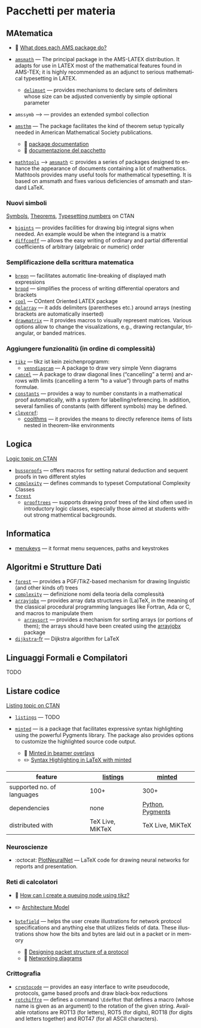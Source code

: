 <!-- # Packages by subject -->
# Pacchetti per materia

<!-- ## Mathematics -->
## MAtematica

- 🔗 [What does each AMS package do?](https://tex.stackexchange.com/questions/32100/)

- [`amsmath`](https://ctan.org/pkg/amsmath) — The prin­ci­pal pack­age in the AMS-LATEX dis­tri­bu­tion. It adapts for use in LATEX most of the math­e­mat­i­cal fea­tures found in AMS-TEX; it is highly rec­om­mended as an ad­junct to se­ri­ous math­e­mat­i­cal type­set­ting in LATEX.
	- [`delimset`](https://ctan.org/pkg/delimset) — provides mechanisms to declare sets of delimiters whose size can be adjusted conveniently by simple optional parameter
- `amssymb` &longrightarrow; — provides an extended symbol collection
- [`amsthm`](https://ctan.org/pkg/amsthm) — The pack­age fa­cil­i­tates the kind of the­o­rem setup typ­i­cally needed in Amer­i­can Math­e­mat­i­cal So­ci­ety pub­li­ca­tions.
	- 📄 [package documentation](http://ftp.math.purdue.edu/mirrors/ctan.org/macros/latex/required/amscls/doc/amsthdoc.pdf)
	- 📄 [documentazione del pacchetto](http://ctan.mirrors.hoobly.com/info/italian/amsthdoc/amsthdoc_it.pdf)
- [`mathtools`](https://ctan.org/pkg/mathtools) &longrightarrow; [`amsmath`](https://ctan.org/pkg/amsmath) $\subset$ pro­vides a se­ries of pack­ages de­signed to en­hance the ap­pear­ance of doc­u­ments con­tain­ing a lot of math­e­mat­ics. Math­tools pro­vides many use­ful tools for math­e­mat­i­cal type­set­ting. It is based on ams­math and fixes var­i­ous de­fi­cien­cies of ams­math and stan­dard LaTeX.

<!-- ### New symbols -->
### Nuovi simboli

[Symbols](https://ctan.org/topic/maths-symbol), [Theorems](https://ctan.org/topic/maths-theorem), [Typesetting numbers](https://ctan.org/topic/numbers) on CTAN

- [`bigints`](https://ctan.org/pkg/bigints) — pro­vides fa­cil­i­ties for draw­ing big in­te­gral signs when needed. An ex­am­ple would be when the in­te­grand is a ma­trix
- [`diffcoeff`](https://ctan.org/pkg/diffcoeff) — allows the easy writing of ordinary and partial differential coefficients of arbitrary (algebraic or numeric) order

<!-- ### Simplification of mathematical writing -->
### Semplificazione della scrittura matematica

- [`breqn`](https://ctan.org/pkg/breqn) — facilitates automatic line-breaking of displayed math expressions
- [`bropd`](https://ctan.org/pkg/bropd) — simplifies the process of writing differential operators and brackets
- [`cool`](https://ctan.org/pkg/cool) — COntent Oriented LATEX package
- [`delarray`](https://ctan.org/pkg/delarray) — it adds de­lim­iters (paren­the­ses etc.) around ar­rays (nest­ing brack­ets are au­to­mat­i­cally in­serted)
- [`drawmatrix`](https://ctan.org/pkg/drawmatrix) — it pro­vides macros to vi­su­ally rep­re­sent ma­tri­ces. Var­i­ous op­tions al­low to change the vi­su­al­iza­tions, e.g., draw­ing rect­an­gu­lar, tri­an­gu­lar, or banded ma­tri­ces.

<!-- ### Adding functionality (in order of complexity) -->
### Aggiungere funzionalitù (in ordine di complessità)

- [`tikz`](https://www.ctan.org/pkg/pgf) — tikz ist kein zeichenprogramm:
	- [`venndiagram`](https://ctan.org/pkg/venndiagram) — A pack­age to draw very simple Venn diagrams
- [`cancel`](https://ctan.org/pkg/cancel) — A pack­age to draw di­ag­o­nal lines (“can­celling” a term) and ar­rows with lim­its (can­celling a term “to a value”) through parts of maths for­mu­lae.
- [`constants`](https://ctan.org/pkg/constants) — pro­vides a way to num­ber con­stants in a math­e­mat­i­cal proof au­to­mat­i­cally, with a sys­tem for la­belling/ref­er­enc­ing. In ad­di­tion, sev­eral fam­i­lies of con­stants (with dif­fer­ent sym­bols) may be de­fined.
- [`cleveref`](https://ctan.org/pkg/cleveref):
	- [coolthms](https://ctan.org/pkg/coolthms) — it pro­vides the means to di­rectly ref­er­ence items of lists nested in the­o­rem-like en­vi­ron­ments

<!-- ## Logics -->
## Logica

[Logic topic on CTAN](https://ctan.org/topic/logic)

- [`bussproofs`](https://ctan.org/pkg/bussproofs) — offers macros for setting natural deduction and sequent proofs in two different styles
- [`complexity`](https://ctan.org/pkg/complexity) — de­fines com­mands to type­set Com­pu­ta­tional Com­plex­ity Classes
- [`forest`](https://ctan.org/pkg/forest)
	- [`prooftrees`](https://ctan.org/pkg/prooftrees) — sup­ports draw­ing proof trees of the kind of­ten used in in­tro­duc­tory logic classes, es­pe­cially those aimed at stu­dents with­out strong math­emti­cal back­grounds.

<!-- ## Computer Science -->
## Informatica

- [menukeys](https://ctan.org/pkg/menukeys) — it format menu sequences, paths and keystrokes

<!-- ## Algorithms and Data Structures -->
## Algoritmi e Strutture Dati

- [`forest`](https://ctan.org/pkg/forest) — pro­vides a PGF/TikZ-based mech­a­nism for draw­ing lin­guis­tic (and other kinds of) trees
- [`complexity`](https://ctan.org/pkg/complexity) — definizione nomi della teoria della complessità
- [`arrayjobx`](https://ctan.org/pkg/arrayjobx) — pro­vides ar­ray data struc­tures in (La)TeX, in the mean­ing of the clas­si­cal pro­ce­du­ral pro­gram­ming lan­guages like For­tran, Ada or C, and macros to ma­nip­u­late them
	- [`arraysort`](https://ctan.org/pkg/arraysort) — pro­vides a mech­a­nism for sort­ing ar­rays (or por­tions of them); the ar­rays should have been cre­ated us­ing the [arrayjobx](https://ctan.org/pkg/arrayjobx) pack­age
- [`dijkstra`-fr](https://ctan.org/pkg/dijkstra-fr) — Dijkstra algorithm for LaTeX

<!-- ## Formal languages and Compilers -->
## Linguaggi Formali e Compilatori

TODO

<!-- ## Listings code -->
## Listare codice

[Listing topic on CTAN](https://ctan.org/topic/listing)

- [`listings`](https://ctan.org/pkg/listings) — TODO

- [`minted`](https://ctan.org/pkg/minted) — is a package that facilitates expressive syntax highlighting using the powerful Pygments library. The package also provides options to customize the highlighted source code output.
	- 🔗 [Minted in beamer overlays](https://tex.stackexchange.com/questions/371427/)
	- ✏️ [Syntax Highlighting in LaTeX with minted](https://blog.wizardsoftheweb.pro/syntax-highlighting-in-latex-with-minted/)

| feature                    | [listings](https://ctan.org/pkg/listings) | [minted](https://ctan.org/pkg/minted)                                        |
| -------------------------- | ----------------------------------------- | ---------------------------------------------------------------------------- |
| supported no. of languages | 100+                                      | 300+                                                                         |
| dependencies               | none                                      | [Python](https://www.python.org/), [Pygments](http://pygments.org/download/) |
| distributed with           | TeX Live, MiKTeX                          | TeX Live, MiKTeX                                                             |

<!-- ### Neuroscience -->
### Neuroscienze

* :octocat: [PlotNeuralNet](https://github.com/HarisIqbal88/PlotNeuralNet) — LaTeX code for drawing neural networks for reports and presentation.

<!-- ### Networks -->
### Reti di calcolatori

- 🔗 [How can I create a queuing node using tikz?](https://tex.stackexchange.com/questions/119597/)
- ✏️ [Architecture Model](http://www.texample.net/tikz/examples/pera-model/)

- [`bytefield`](https://ctan.org/pkg/bytefield) — helps the user cre­ate il­lus­tra­tions for net­work pro­to­col spec­i­fi­ca­tions and any­thing else that uti­lizes fields of data. Th­ese il­lus­tra­tions show how the bits and bytes are laid out in a packet or in mem­ory
	- 🔗 [Designing packet structure of a protocol](https://tex.stackexchange.com/questions/95405/)
	- 🔗 [Networking diagrams](https://github.com/tabascoeye/TikZ-diagrams/tree/master/networking)

<!-- ### Cryptography -->
### Crittografia

- [`cryptocode`](https://ctan.org/pkg/cryptocode) — provides an easy interface to write pseudocode, protocols, game based proofs and draw black-box reductions
- [`rotchiffre`](https://ctan.org/pkg/rotchiffre) — de­fines a com­mand `\Ede­fRot` that de­fines a macro (whose name is given as an ar­gu­ment) to the ro­ta­tion of the given string. Avail­able ro­ta­tions are ROT13 (for let­ters), ROT5 (for dig­its), ROT18 (for dig­its and let­ters to­gether) and ROT47 (for all ASCII char­ac­ters).

